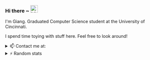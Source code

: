 ### Hi there ~ <img src="https://user-images.githubusercontent.com/1303154/88677602-1635ba80-d120-11ea-84d8-d263ba5fc3c0.gif" width="24px" alt="hi">

<!--
**gianghta/gianghta** is a ✨ _special_ ✨ repository because its `README.md` (this file) appears on your GitHub profile.

Here are some ideas to get you started:

- 🔭 I’m currently working on ...
- 🌱 I’m currently learning ...
- 👯 I’m looking to collaborate on ...
- 🤔 I’m looking for help with ...
- 💬 Ask me about ...
- 📫 How to reach me: ...
- 😄 Pronouns: ...
- ⚡ Fun fact: ...
-->

I'm Giang. Graduated Computer Science student at the University of Cincinnati.

I spend time toying with stuff here. Feel free to look around!

<details>
  <summary>📫  Contact me at:</summary>
  
  - [LinkedIn](https://www.linkedin.com/in/giang-ta-13b01515a/)

  - [Twitter](https://twitter.com/gianghta)
</details>

<details>
<summary>⚡️ Random stats</summary>
<br />

![Top Langs](https://github-readme-stats.vercel.app/api/top-langs/?username=gianghta&layout=compact&hide=css,html)

</details>
